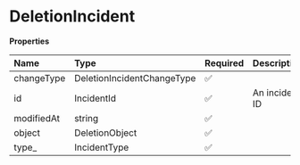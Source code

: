 # DeletionIncident

**Properties**

| Name       | Type                       | Required | Description    |
| :--------- | :------------------------- | :------- | :------------- |
| changeType | DeletionIncidentChangeType | ✅       |                |
| id         | IncidentId                 | ✅       | An incident ID |
| modifiedAt | string                     | ✅       |                |
| object     | DeletionObject             | ✅       |                |
| type\_     | IncidentType               | ✅       |                |
